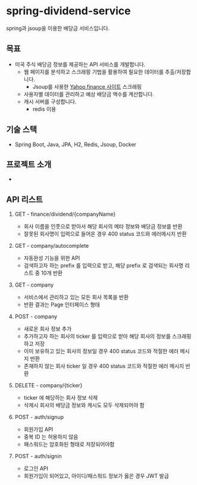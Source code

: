# spring-dividend-service
spring과 jsoup을 이용한 배당금 서비스입니다.


## 목표
- 미국 주식 배당금 정보를 제공하는 API 서비스를 개발합니다.
    - 웹 페이지를 분석하고 스크래핑 기법을 활용하여 필요한 데이터를 추출/저장합니다.
      - Jsoup를 사용한 [Yahoo finance 사이트](https://finance.yahoo.com/) 스크래핑
    - 사용자별 데이터를 관리하고 예상 배당금 액수를 계산합니다.
    - 캐시 서버를 구성합니다.
      - redis 이용


## 기술 스택
- Spring Boot, Java, JPA, H2, Redis, Jsoup, Docker


## 프로젝트 소개
-

## API 리스트
1) GET - finance/dividend/{companyName}
   - 회사 이름을 인풋으로 받아서 해당 회사의 메타 정보와 배당금 정보를 반환
   - 잘못된 회사명이 입력으로 들어온 경우 400 status 코드와 에러메시지 반환

2) GET - company/autocomplete
   - 자동완성 기능을 위한 API
   - 검색하고자 하는 prefix 를 입력으로 받고, 해당 prefix 로 검색되는 회사명 리스트 중 10개 반환

3) GET - company
   - 서비스에서 관리하고 있는 모든 회사 목록을 반환
   - 반환 결과는 Page 인터페이스 형태

4) POST - company
   - 새로운 회사 정보 추가
   - 추가하고자 하는 회사의 ticker 를 입력으로 받아 해당 회사의 정보를 스크래핑하고 저장
   - 이미 보유하고 있는 회사의 정보일 경우 400 status 코드와 적절한 에러 메시지 반환
   - 존재하지 않는 회사 ticker 일 경우 400 status 코드와 적절한 에러 메시지 반환

5) DELETE - company/{ticker}
   - ticker 에 해당하는 회사 정보 삭제
   - 삭제시 회사의 배당금 정보와 캐시도 모두 삭제되어야 함

6) POST - auth/signup
   - 회원가입 API
   - 중복 ID 는 허용하지 않음
   - 패스워드는 암호화된 형태로 저장되어야함

7) POST - auth/signin
   - 로그인 API
   - 회원가입이 되어있고, 아이디/패스워드 정보가 옳은 경우 JWT 발급

    
